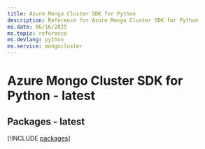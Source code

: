 ```yaml
---
title: Azure Mongo Cluster SDK for Python
description: Reference for Azure Mongo Cluster SDK for Python
ms.date: 06/16/2025
ms.topic: reference
ms.devlang: python
ms.service: mongocluster
---
```

# Azure Mongo Cluster SDK for Python - latest
## Packages - latest
[!INCLUDE [packages](mongo-cluster-index.md)]